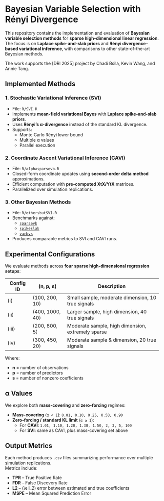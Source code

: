 # Bayesian Variable Selection with Rényi Divergence

This repository contains the implementation and evaluation of **Bayesian variable selection methods** for **sparse high-dimensional linear regression**. The focus is on **Laplace spike-and-slab priors** and **Rényi divergence–based variational inference**, with comparisons to other state-of-the-art Bayesian methods.

The work supports the [DRI 2025] project by Chadi Bsila, Kevin Wang, and Annie Tang.

## Implemented Methods

### 1. Stochastic Variational Inference (SVI)
- File: `R/SVI.R`
- Implements **mean-field variational Bayes** with **Laplace spike-and-slab priors**.
- Uses **Rényi’s α-divergence** instead of the standard KL divergence.
- Supports:
  - Monte Carlo Rényi lower bound
  - Multiple α values
  - Parallel execution

### 2. Coordinate Ascent Variational Inference (CAVI)
- File: `R/alphasparsevb.R`
- Closed-form coordinate updates using **second-order delta method** approximations.
- Efficient computation with **pre-computed XtX/YtX** matrices.
- Parallelized over simulation replications.

### 3. Other Bayesian Methods
- File: `R/othersbutSVI.R`
- Benchmarks against:
  - [`sparsevb`](https://cran.r-project.org/web/packages/sparsevb/index.html)
  - [`spikeslab`](https://cran.r-project.org/web/packages/spikeslab/index.html)
  - [`varbvs`](https://cran.r-project.org/web/packages/varbvs/index.html)
- Produces comparable metrics to SVI and CAVI runs.

## Experimental Configurations

We evaluate methods across **four sparse high-dimensional regression setups**:

| Config ID | (n, p, s)        | Description |
|-----------|-----------------|-------------|
| (i)       | (100, 200, 10)  | Small sample, moderate dimension, 10 true signals |
| (ii)      | (400, 1000, 40) | Larger sample, high dimension, 40 true signals |
| (iii)     | (200, 800, 5)   | Moderate sample, high dimension, extremely sparse |
| (iv)      | (300, 450, 20)  | Moderate sample & dimension, 20 true signals |

Where:
- **n** = number of observations
- **p** = number of predictors
- **s** = number of nonzero coefficients

## α Values

We explore both **mass-covering** and **zero-forcing** regimes:

- **Mass-covering** (`α < 1`): `0.01, 0.10, 0.25, 0.50, 0.90`
- **Zero-forcing / standard KL limit** (`α ≥ 1`):
  - For **CAVI**: `1.01, 1.10, 1.20, 1.30, 1.50, 2, 3, 5, 100`
  - For **SVI**: same as CAVI, plus mass-covering set above

## Output Metrics

Each method produces `.csv` files summarizing performance over multiple simulation replications.  
Metrics include:

- **TPR** – True Positive Rate 
- **FDR** – False Discovery Rate
- **L2** – \(\ell_2\) error between estimated and true coefficients
- **MSPE** – Mean Squared Prediction Error
